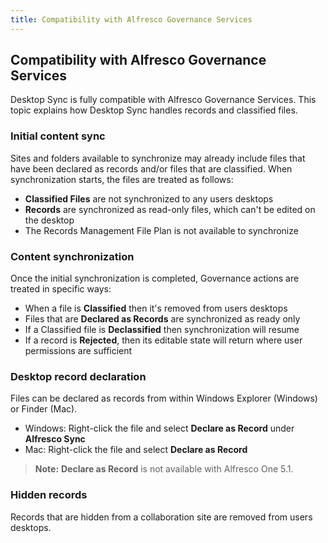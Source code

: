 ```yaml
---
title: Compatibility with Alfresco Governance Services
---
```


## Compatibility with Alfresco Governance Services

Desktop Sync is fully compatible with Alfresco Governance Services. 
This topic explains how Desktop Sync handles records and classified files.

### Initial content sync

Sites and folders available to synchronize may already include files that have been 
declared as records and/or files that are classified. When synchronization starts, the files are treated as follows:

* **Classified Files** are not synchronized to any users desktops
* **Records** are synchronized as read-only files, which can't be edited on the desktop
* The Records Management File Plan is not available to synchronize

### Content synchronization

Once the initial synchronization is completed, Governance actions are treated in specific ways:

* When a file is **Classified** then it's removed from users desktops
* Files that are **Declared as Records** are synchronized as ready only
* If a Classified file is **Declassified** then synchronization will resume
* If a record is **Rejected**, then its editable state will return where user permissions are sufficient

### Desktop record declaration

Files can be declared as records from within Windows Explorer (Windows) or Finder (Mac).

* Windows: Right-click the file and select **Declare as Record** under **Alfresco Sync**
* Mac: Right-click the file and select **Declare as Record**

>**Note:** **Declare as Record** is not available with Alfresco One 5.1.

### Hidden records

Records that are hidden from a collaboration site are removed from users desktops.